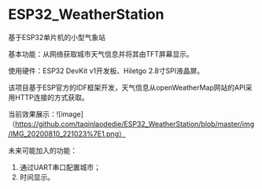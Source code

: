 # ESP32_WeatherStation
基于ESP32单片机的小型气象站

基本功能：从网络获取城市天气信息并将其由TFT屏幕显示。

使用硬件：ESP32 DevKit v1开发板、Hiletgo 2.8寸SPI液晶屏。

该项目基于ESP官方的IDF框架开发，天气信息从openWeatherMap网站的API采用HTTP连接的方式获取。

当前效果展示：![image]（https://github.com/taqinlaodedie/ESP32_WeatherStation/blob/master/img/IMG_20200810_221023%7E1.png）

未来可能加入的功能：
  1. 通过UART串口配置城市；
  2. 时间显示。
